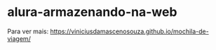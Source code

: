 # alura-armazenando-na-web
Para ver mais: https://viniciusdamascenosouza.github.io/mochila-de-viagem/

